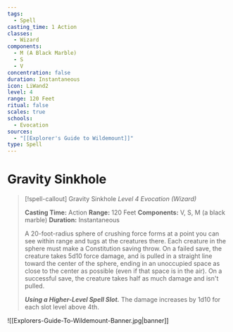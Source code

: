 ```yaml
---
tags:
  - Spell
casting_time: 1 Action
classes:
  - Wizard
components:
  - M (A Black Marble)
  - S
  - V
concentration: false
duration: Instantaneous
icon: LiWand2
level: 4
range: 120 Feet
ritual: false
scales: true
schools:
  - Evocation
sources:
  - "[[Explorer's Guide to Wildemount]]"
type: Spell
---
```

# Gravity Sinkhole
>[!spell-callout] Gravity Sinkhole
>_Level 4 Evocation (Wizard)_
>
>**Casting Time:** Action
>**Range:** 120 Feet
>**Components:** V, S, M (a black marble)
>**Duration:** Instantaneous
>
>A 20-foot-radius sphere of crushing force forms at a point you can see within range and tugs at the creatures there. Each creature in the sphere must make a Constitution saving throw. On a failed save, the creature takes 5d10 force damage, and is pulled in a straight line toward the center of the sphere, ending in an unoccupied space as close to the center as possible (even if that space is in the air). On a successful save, the creature takes half as much damage and isn't pulled.
>
>**_Using a Higher-Level Spell Slot._** The damage increases by 1d10 for each slot level above 4th.

![[Explorers-Guide-To-Wildemount-Banner.jpg|banner]]